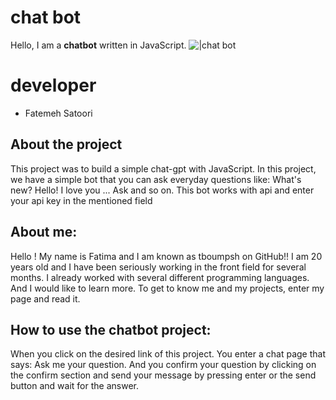 # chat bot

Hello, I am a **chatbot** written in JavaScript.
![|chat bot](https://project-seo.net/wp-content/uploads/2021/02/chat-bot.jpeg)


# developer
- Fatemeh Satoori

## About the project

This project was to build a simple chat-gpt with JavaScript.
In this project, we have a simple bot that you can ask everyday questions like:
What's new?
Hello!
I love you
...
Ask and so on.
This bot works with api and enter your api key in the mentioned field

## About me:
Hello !
My name is Fatima and I am known as tboumpsh on GitHub!!
I am 20 years old and I have been seriously working in the front field for several months.
I already worked with several different programming languages.
And I would like to learn more.
To get to know me and my projects, enter my page and read it.

## How to use the chatbot project:
When you click on the desired link of this project. You enter a chat page that says:
 Ask me your question.
And you confirm your question by clicking on the confirm section and send your message by pressing enter or the send button and wait for the answer.


